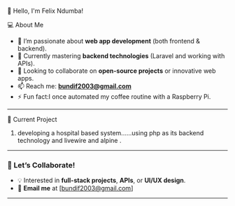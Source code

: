   👋 Hello, I'm Felix Ndumba! 

  💻 About Me
- 🔭 I’m passionate about **web app development** (both frontend & backend).
- 🌱 Currently mastering **backend technologies** (Laravel and working with APIs).
- 🚀 Looking to collaborate on **open-source projects** or innovative web apps.
- 📫 Reach me: **bundif2003@gmail.com** 
- ⚡ Fun fact:I once automated my coffee routine with a Raspberry Pi.

---



  🌟 Current Project
1. developing a hospital based system......using php as its backend technology and livewire and alpine .

---

### 🤝 Let’s Collaborate!
- 💡 Interested in **full-stack projects**, **APIs**, or **UI/UX design**.
- 📧 **Email me** at [bundif2003@gmail.com]

---


